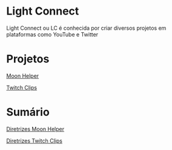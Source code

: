 # Light Connect
Light Connect ou LC é conhecida por criar diversos projetos em plataformas como YouTube e Twitter

# Projetos
[Moon Helper](https://twitter.com/LCMoonHelper?s=09)

[Twitch Clips](https://youtube.com/channel/UCsGHwPa9MV2YCUReHGd-9Og)

# Sumário
[Diretrizes Moon Helper](https://github.com/Light-Connect/Documentacao/tree/main/MoonHelper)

[Diretrizes Twitch Clips]()
